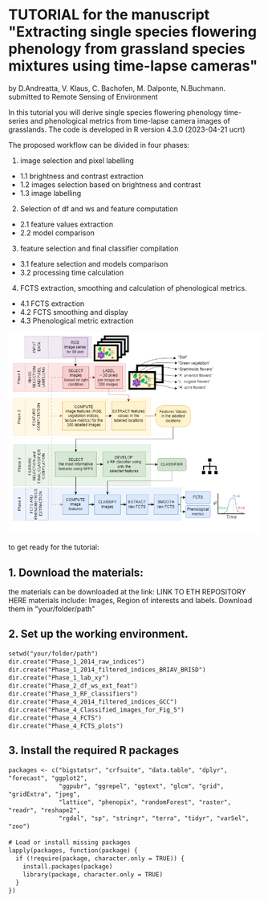 
# **TUTORIAL for the manuscript "Extracting single species flowering phenology from grassland species mixtures using time-lapse cameras"**
 by D.Andreatta, V. Klaus, C. Bachofen, M. Dalponte, N.Buchmann.  
 submitted to Remote Sensing of Environment

In this tutorial you will derive single species flowering phenology time-series and phenological metrics from time-lapse camera images of grasslands. 
The code is developed in R version 4.3.0 (2023-04-21 ucrt)

The proposed workflow can be divided in four phases: 
1. image selection and pixel labelling
-    1.1 brightness and contrast extraction
-    1.2 images selection based on brightness and contrast
-    1.3 image labelling
2. Selection of df and ws and feature computation
-    2.1 feature values extraction
-    2.2 model comparison
3. feature selection and final classifier compilation
-    3.1 feature selection and models comparison
-    3.2 processing time calculation
4. FCTS extraction, smoothing and calculation of phenological metrics.
-    4.1 FCTS extraction
-    4.2 FCTS smoothing and display
-    4.3 Phenological metric extraction

![Structure of the proposed workflow (Figure 2 in the manuscript)](Figure_2.png)


to get ready for the tutorial:

## 1. Download the materials:
the materials can be downloaded at the link: LINK TO ETH REPOSITORY HERE
materials include: Images, Region of interests and labels. Download them in "your/folder/path"

## 2. Set up the working environment. 

```
setwd("your/folder/path")
dir.create("Phase_1_2014_raw_indices")
dir.create("Phase_1_2014_filtered_indices_BRIAV_BRISD")
dir.create("Phase_1_lab_xy")
dir.create("Phase_2_df_ws_ext_feat")
dir.create("Phase_3_RF_classifiers")
dir.create("Phase_4_2014_filtered_indices_GCC")
dir.create("Phase_4_Classified_images_for_Fig_5")
dir.create("Phase_4_FCTS")
dir.create("Phase_4_FCTS_plots")
```

## 3. Install the required R packages
```
packages <- c("bigstatsr", "crfsuite", "data.table", "dplyr", "forecast", "ggplot2", 
              "ggpubr", "ggrepel", "ggtext", "glcm", "grid", "gridExtra", "jpeg",
              "lattice", "phenopix", "randomForest", "raster", "readr", "reshape2",
              "rgdal", "sp", "stringr", "terra", "tidyr", "varSel", "zoo")

# Load or install missing packages
lapply(packages, function(package) {
  if (!require(package, character.only = TRUE)) {
    install.packages(package)
    library(package, character.only = TRUE)
  }
})
```

